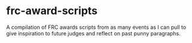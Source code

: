 # frc-award-scripts
A compilation of FRC awards scripts from as many events as I can pull to give inspiration to future judges and reflect on past punny paragraphs.

